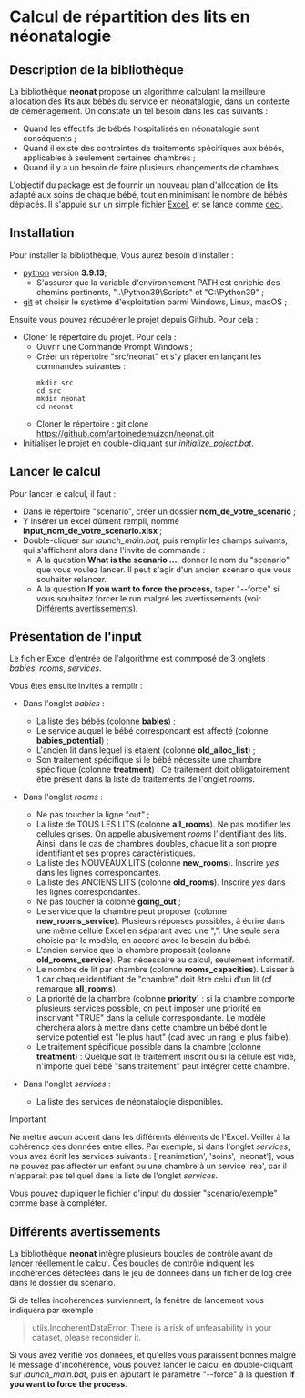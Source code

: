 # Calcul de répartition des lits en néonatalogie

## Description de la bibliothèque

La bibliothèque **neonat** propose un algorithme calculant la meilleure allocation des lits aux bébés
du service en néonatalogie, dans un contexte de déménagement.
On constate un tel besoin dans les cas suivants :
- Quand les effectifs de bébés hospitalisés en néonatalogie sont conséquents ;
- Quand il existe des contraintes de traitements spécifiques aux bébés,
applicables à seulement certaines chambres ;
- Quand il y a un besoin de faire plusieurs changements de chambres.

L'objectif du package est de fournir un nouveau plan d'allocation de lits adapté
aux soins de chaque bébé, tout en minimisant le nombre de bébés déplacés.
Il s'appuie sur un simple fichier [Excel](#présentation-de-linput), et se lance comme [ceci](#lancer-le-calcul).

## Installation

Pour installer la bibliothèque, Vous aurez besoin d'installer :
- [python](https://www.python.org/downloads/windows/) version **3.9.13**;
  - S'assurer que la variable d'environnement PATH est enrichie des chemins pertinents,
    "..\Python39\Scripts\" et "C:\Python39\" ;
- [git](https://git-scm.com/download/) et choisir le système d'exploitation
parmi Windows, Linux, macOS ;

Ensuite vous pouvez récupérer le projet depuis Github. Pour cela :
- Cloner le répertoire du projet. Pour cela :
    - Ouvrir une Commande Prompt Windows ;
    - Créer un répertoire "src/neonat" et s'y placer en lançant les commandes suivantes :
        ```
        mkdir src
        cd src
        mkdir neonat
        cd neonat
        ```
    - Cloner le répertoire : git clone https://github.com/antoinedemuizon/neonat.git
- Initialiser le projet en double-cliquant sur *initialize_poject.bat*.

## Lancer le calcul

Pour lancer le calcul, il faut :
- Dans le répertoire "scenario", créer un dossier **nom_de_votre_scenario** ;
- Y insérer un excel dûment rempli, nommé **input_nom_de_votre_scenario.xlsx** ;
- Double-cliquer sur *launch_main.bat*, puis remplir les champs suivants,
qui s'affichent alors dans l'invite de commande :
    - A la question **What is the scenario ...**, donner le nom du "scenario"
      que vous voulez lancer. Il peut s'agir d'un ancien scenario que vous souhaiter relancer.
    - A la question **If you want to force the process**, taper "--force"
      si vous souhaitez forcer le run malgré les avertissements (voir [Différents avertissements](#différents-avertissements)).

## Présentation de l'input

Le fichier Excel d'entrée de l'algorithme est commposé de 3 onglets :
*babies*, *rooms*, *services*.

Vous êtes ensuite invités à remplir :
- Dans l'onglet *babies* :
    - La liste des bébés (colonne **babies**) ;
    - Le service auquel le bébé correspondant est affecté (colonne **babies_potential**) ;
    - L'ancien lit dans lequel ils étaient (colonne **old_alloc_list**) ;
    - Son traitement spécifique si le bébé nécessite une chambre spécifique (colonne **treatment**) :
      Ce traitement doit obligatoirement être présent dans la liste de traitements de l'onglet *rooms*.

- Dans l'onglet *rooms* :
    - Ne pas toucher la ligne "out" ;
    - La liste de TOUS LES LITS (colonne **all_rooms**). Ne pas modifier les cellules grises.
      On appelle abusivement *rooms* l'identifiant des lits. Ainsi, dans le cas de chambres doubles,
      chaque lit a son propre identifiant et ses propres caractéristiques.
    - La liste des NOUVEAUX LITS (colonne **new_rooms**).
      Inscrire *yes* dans les lignes correspondantes.
    - La liste des ANCIENS LITS (colonne **old_rooms**).
      Inscrire *yes* dans les lignes correspondantes.
    - Ne pas toucher la colonne **going_out** ;
    - Le service que la chambre peut proposer (colonne **new_rooms_service**).
      Plusieurs réponses possibles, à écrire dans une même cellule Excel en séparant avec une ",".
      Une seule sera choisie par le modèle, en accord avec le besoin du bébé.
    - L'ancien service que la chambre proposait (colonne **old_rooms_service**).
      Pas nécessaire au calcul, seulement informatif.
    - Le nombre de lit par chambre (colonne **rooms_capacities**).
      Laisser à 1 car chaque identifiant de "chambre" doit être celui d'un lit (cf remarque **all_rooms**).
    - La priorité de la chambre (colonne **priority**) :
      si la chambre comporte plusieurs services possible, on peut imposer une priorité
      en inscrivant "TRUE" dans la cellule correspondante.
      Le modèle cherchera alors à mettre dans cette chambre un bébé dont le service potentiel
      est "le plus haut" (cad avec un rang le plus faible).
    - Le traitement spécifique possible dans la chambre (colonne **treatment**) :
      Quelque soit le traitement inscrit ou si la cellule est vide,
      n'importe quel bébé "sans traitement" peut intégrer cette chambre.

- Dans l'onglet *services* :
    - La liste des services de néonatalogie disponibles.

> [!IMPORTANT]
> Ne mettre aucun accent dans les différents éléments de l'Excel.
> Veiller à la cohérence des données entre elles. Par exemple, si dans l'onglet *services*,
vous avez écrit les services suivants : ['reanimation', 'soins', 'neonat'], vous ne pouvez
pas affecter un enfant ou une chambre à un service 'rea', car il n'apparait pas tel quel
dans la liste de l'onglet *services*.

Vous pouvez dupliquer le fichier d'input du dossier "scenario/exemple" comme base à compléter.

## Différents avertissements

La bibliothèque **neonat** intègre plusieurs boucles de contrôle avant de lancer
réellement le calcul. Ces boucles de contrôle indiquent les incohérences détectées dans le jeu de données
dans un fichier de log créé dans le dossier du scenario.

Si de telles incohérences surviennent, la fenêtre de lancement vous indiquera par exemple :
> utils.IncoherentDataError: There is a risk of unfeasability in your dataset, please reconsider it.

Si vous avez vérifié vos données, et qu'elles vous paraissent bonnes malgré le message d'incohérence,
vous pouvez lancer le calcul en double-cliquant sur *launch_main.bat*,
puis en ajoutant le paramètre "--force" à la question **If you want to force the process**.


<!--



## Several bat files to help you run the project

*initialize_poject.bat* will :
- Install all the required packages ;
- Install the virtualenvwrapper ;


In the repository 'neonat' :
> pip install build
> python -m build

## About the logs

I introduced a minimalist log file, which mainly gives info about risk of unfeasability.
The possible error of data are of two categories :
- Mismatch between worksheet in the Excel. For exemple, in the sheet **babies**,
one has a *babies_potential* to go to "reanimation", whereas "reanimation" isn't defined in **services**
-->